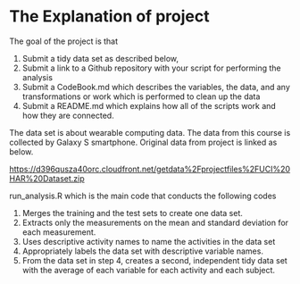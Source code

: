 # The Explanation of project
The goal of the project is that

1. Submit a tidy data set as described below,
2. Submit a link to a Github repository with your script for performing the analysis
3. Submit a CodeBook.md which describes the variables, the data, and any transformations or work which is performed to clean up the data
4. Submit a README.md which explains how all of the scripts work and how they are connected.


The data set is about wearable computing data. The data from this course is collected by Galaxy S smartphone. Original data from project is linked as below.

 https://d396qusza40orc.cloudfront.net/getdata%2Fprojectfiles%2FUCI%20HAR%20Dataset.zip  

run_analysis.R which is the main code that conducts the following codes
1. Merges the training and the test sets to create one data set.
2. Extracts only the measurements on the mean and standard deviation for each measurement.
3. Uses descriptive activity names to name the activities in the data set
4. Appropriately labels the data set with descriptive variable names.
5. From the data set in step 4, creates a second, independent tidy data set with the average of each variable for each activity and each subject.
